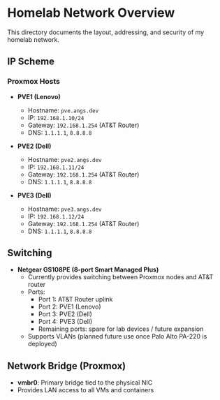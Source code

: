 # Homelab Network Overview

This directory documents the layout, addressing, and security of my homelab network.

## IP Scheme

### Proxmox Hosts
- **PVE1 (Lenovo)**
  - Hostname: `pve.angs.dev`
  - IP: `192.168.1.10/24`
  - Gateway: `192.168.1.254` (AT&T Router)
  - DNS: `1.1.1.1`, `8.8.8.8`

- **PVE2 (Dell)**
  - Hostname: `pve2.angs.dev`
  - IP: `192.168.1.11/24`
  - Gateway: `192.168.1.254` (AT&T Router)
  - DNS: `1.1.1.1`, `8.8.8.8`

- **PVE3 (Dell)**
  - Hostname: `pve3.angs.dev`
  - IP: `192.168.1.12/24`
  - Gateway: `192.168.1.254` (AT&T Router)
  - DNS: `1.1.1.1`, `8.8.8.8`

## Switching

- **Netgear GS108PE (8-port Smart Managed Plus)**
  - Currently provides switching between Proxmox nodes and AT&T router
  - Ports:
    - Port 1: AT&T Router uplink
    - Port 2: PVE1 (Lenovo)
    - Port 3: PVE2 (Dell)
    - Port 4: PVE3 (Dell)
    - Remaining ports: spare for lab devices / future expansion
  - Supports VLANs (planned future use once Palo Alto PA-220 is deployed)

## Network Bridge (Proxmox)

- **vmbr0**: Primary bridge tied to the physical NIC  
- Provides LAN access to all VMs and containers  



